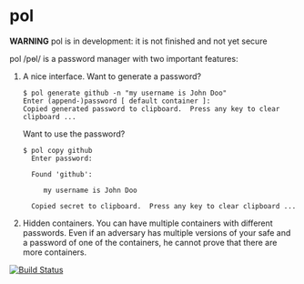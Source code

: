 pol
===

**WARNING** pol is in development: it is not finished and not yet secure

pol /pɵl/ is a password manager with two important features:

   1. A nice interface.  Want to generate a password?
      
      ```
      $ pol generate github -n "my username is John Doo"
      Enter (append-)password [ default container ]:
      Copied generated password to clipboard.  Press any key to clear clipboard ...
      ```
      
      Want to use the password?
      
      ```
      $ pol copy github
        Enter password:
      
        Found 'github':
      
           my username is John Doo
      
        Copied secret to clipboard.  Press any key to clear clipboard ...
      ```
      
   2. Hidden containers.  You can have multiple containers with different
      passwords.  Even if an adversary has multiple versions of your safe
      and a password of one of the containers, he cannot prove that there
      are more containers.

[![Build Status](https://travis-ci.org/bwesterb/pol.png)](https://travis-ci.org/bwesterb/pol)
      
<!-- vim: set shiftwidth=4:tabstop=4:expandtab: -->
